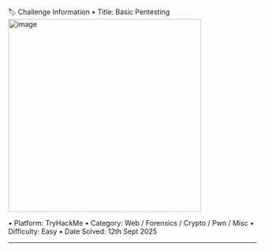 🏷️ Challenge Information
•	Title: Basic Pentesting
<img width="391" height="391" alt="image" src="https://github.com/user-attachments/assets/1e4eabf8-f1a7-47da-bd8b-d9a40c339cc5" />


•	Platform: TryHackMe 
•	Category: Web / Forensics / Crypto / Pwn / Misc
•	Difficulty: Easy
•	Date Solved: 12th Sept 2025
________________________________________

